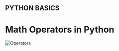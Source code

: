 ## PYTHON BASICS

# Math Operators in Python
![Operators](https://github.com/zak92/Automate-the-Boring-Stuff-with-Python/Images/operators.png)
